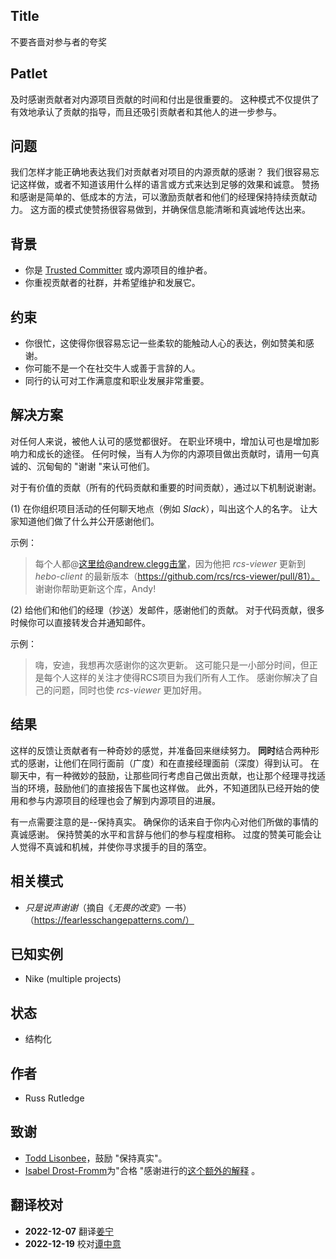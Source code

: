## Title

不要吝啬对参与者的夸奖

## Patlet

及时感谢贡献者对内源项目贡献的时间和付出是很重要的。
这种模式不仅提供了有效地承认了贡献的指导，而且还吸引贡献者和其他人的进一步参与。

## 问题

我们怎样才能正确地表达我们对贡献者对项目的内源贡献的感谢？
我们很容易忘记这样做，或者不知道该用什么样的语言或方式来达到足够的效果和诚意。
赞扬和感谢是简单的、低成本的方法，可以激励贡献者和他们的经理保持持续贡献动力。
这方面的模式使赞扬很容易做到，并确保信息能清晰和真诚地传达出来。

## 背景

* 你是 [Trusted Committer](./trusted-committer.md) 或内源项目的维护者。
* 你重视贡献者的社群，并希望维护和发展它。

## 约束

* 你很忙，这使得你很容易忘记一些柔软的能触动人心的表达，例如赞美和感谢。
* 你可能不是一个在社交牛人或善于言辞的人。
* 同行的认可对工作满意度和职业发展非常重要。

## 解决方案

对任何人来说，被他人认可的感觉都很好。
在职业环境中，增加认可也是增加影响力和成长的途径。
任何时候，当有人为你的内源项目做出贡献时，请用一句真诚的、沉甸甸的 "谢谢 "来认可他们。

对于有价值的贡献（所有的代码贡献和重要的时间贡献），通过以下机制说谢谢。

(1) 在你组织项目活动的任何聊天地点（例如 _Slack_），叫出这个人的名字。 让大家知道他们做了什么并公开感谢他们。

示例：

> 每个人都@这里给@andrew.clegg击掌，因为他把 _rcs-viewer_ 更新到 _hebo-client_ 的最新版本（https://github.com/rcs/rcs-viewer/pull/81）。
谢谢你帮助更新这个库，Andy!

(2) 给他们和他们的经理（抄送）发邮件，感谢他们的贡献。
对于代码贡献，很多时候你可以直接转发合并通知邮件。

示例：

> 嗨，安迪，我想再次感谢你的这次更新。
这可能只是一小部分时间，但正是每个人这样的关注才使得RCS项目为我们所有人工作。
感谢你解决了自己的问题，同时也使 _rcs-viewer_ 更加好用。

## 结果

这样的反馈让贡献者有一种奇妙的感觉，并准备回来继续努力。
**同时**结合两种形式的感谢，让他们在同行面前（广度）和在直接经理面前（深度）得到认可。
在聊天中，有一种微妙的鼓励，让那些同行考虑自己做出贡献，也让那个经理寻找适当的环境，鼓励他们的直接报告下属也这样做。
此外，不知道团队已经开始的使用和参与内源项目的经理也会了解到内源项目的进展。

有一点需要注意的是--保持真实。
确保你的话来自于你内心对他们所做的事情的真诚感谢。
保持赞美的水平和言辞与他们的参与程度相称。
过度的赞美可能会让人觉得不真诚和机械，并使你寻求援手的目的落空。

## 相关模式

* _只是说声谢谢_（摘自《_无畏的改变_》一书）（https://fearlesschangepatterns.com/）

## 已知实例

* Nike (multiple projects)

## 状态

* 结构化

## 作者

* Russ Rutledge

## 致谢

* [Todd Lisonbee](https://github.com/tlisonbee)，鼓励 "保持真实"。
* [Isabel Drost-Fromm](https://github.com/MaineC)为"合格 "感谢进行的[这个额外的解释](https://youtu.be/h3MPewsk5PU?t=357) 。

## 翻译校对

* **2022-12-07** 翻译[姜宁](https://github.com/willemjiang)
* **2022-12-19** 校对[谭中意](https://github.com/tanzhongyi003)
